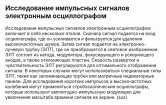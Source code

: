 ## Исследование импульсных сигналов электронным осциллографом
Исследование импульсных сигналов электронным осциллографом включает в себя несколько этапов. Сначала сигнал подается на вход осциллографа, где он усиливается и фильтруется для удаления высокочастотных шумов. Затем сигнал подается на электронно-лучевую трубку (ЭЛТ), где он преобразуется в световое изображение. ЭЛТ состоит из катода, модулятора, фокусирующего и ускоряющего анодов, а также отклоняющих пластин. Скорость развертки и чувствительность ЭЛТ регулируются для оптимального отображения сигнала. В некоторых случаях могут использоваться специальные типы ЭЛТ, такие как запоминающие трубки или матричные индикаторные панели. Для исследования коротких импульсов и высокочастотных колебаний могут применяться стробоскопические осциллографы, которые используют амплитудно-импульсную модуляцию для увеличения масштаба времени сигнала на экране. 
(sus)

